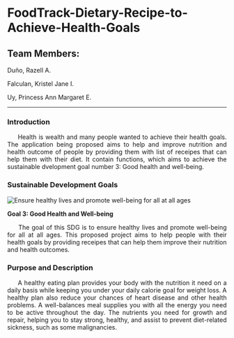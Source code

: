 # FoodTrack-Dietary-Recipe-to-Achieve-Health-Goals

<h2> Team Members:</h2>
<p>Duño, Razell A.</p>
<p>Falculan, Kristel Jane I.</p>
<p>Uy, Princess Ann Margaret E.</p>

***

<h3>Introduction</h3>

<p align="justify">&nbsp;&nbsp;&nbsp;&nbsp;&nbsp;Health is wealth and many people wanted to achieve their health goals. The application being proposed aims to help and improve nutrition and health outcome of people by providing them with list of receipes that can help them with their diet. It contain functions, which aims to achieve the sustainable dvelopment goal number 3: Good health and well-being.</p>

<h3>Sustainable Development Goals</h3>

![Ensure healthy lives and promote well-being for all at all ages](https://github.com/PrncssAnnMrgrtUy/FoodTrack-Dietary-Recipe-to-Achieve-Health-Goals/assets/114508738/e74f8e12-9357-42ae-8266-2c0e9fda119e)


<p><strong>Goal 3: Good Health and Well-being</strong></p>
  
<p align="justify">&nbsp;&nbsp;&nbsp;&nbsp;&nbsp;The goal of this SDG is to ensure healthy lives and promote well-being for all at all ages. This proposed project aims to help people with their health goals by providing receipes that can help them improve their nutrition and health outcomes.</p>




<h3>Purpose and Description</h3>

<p align="justify">&nbsp;&nbsp;&nbsp;&nbsp;&nbsp;A healthy eating plan provides your body with the nutrition it need on a daily basis while keeping you under your daily calorie goal for weight loss. A healthy plan also reduce your chances of heart disease and other health problems. A well-balances meal supplies you with all the energy you need to be active throughout the day. The nutrients you need for growth and repair, helping you to stay strong, healthy, and assist to prevent diet-related sickness, such as some malignancies.</p>


